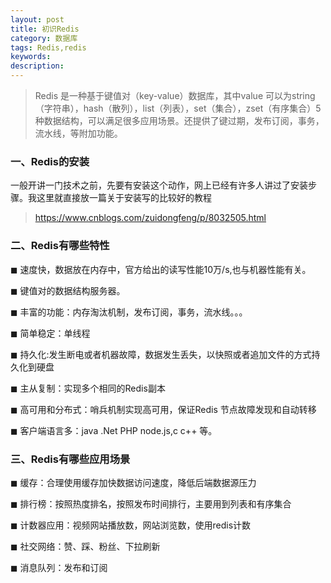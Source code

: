 ```yaml
---
layout: post
title: 初识Redis
category: 数据库
tags: Redis,redis
keywords: 
description:
---
```



> Redis 是一种基于键值对（key-value）数据库，其中value 可以为string（字符串），hash（散列），list（列表），set（集合），zset（有序集合）5种数据结构，可以满足很多应用场景。还提供了键过期，发布订阅，事务，流水线，等附加功能。

### 一、Redis的安装

一般开讲一门技术之前，先要有安装这个动作，网上已经有许多人讲过了安装步骤。我这里就直接放一篇关于安装写的比较好的教程

> https://www.cnblogs.com/zuidongfeng/p/8032505.html


### 二、Redis有哪些特性

 &#x25FC; 速度快，数据放在内存中，官方给出的读写性能10万/s,也与机器性能有关。
 
 &#x25FC; 键值对的数据结构服务器。
 
 &#x25FC; 丰富的功能：内存淘汰机制，发布订阅，事务，流水线。。。
 
 &#x25FC; 简单稳定：单线程
 
 &#x25FC; 持久化:发生断电或者机器故障，数据发生丢失，以快照或者追加文件的方式持久化到硬盘
 
 &#x25FC; 主从复制：实现多个相同的Redis副本
 
 &#x25FC; 高可用和分布式：哨兵机制实现高可用，保证Redis 节点故障发现和自动转移
 
 &#x25FC; 客户端语言多：java .Net PHP node.js,c c++ 等。
 
 
### 三、Redis有哪些应用场景
 
&#x25FC; 缓存：合理使用缓存加快数据访问速度，降低后端数据源压力

&#x25FC; 排行榜：按照热度排名，按照发布时间排行，主要用到列表和有序集合

&#x25FC; 计数器应用：视频网站播放数，网站浏览数，使用redis计数

&#x25FC; 社交网络：赞、踩、粉丝、下拉刷新

&#x25FC; 消息队列：发布和订阅

